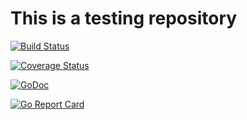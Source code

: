 # This is a testing repository

[![Build Status](https://travis-ci.com/damienstamates/traverser.svg?branch=master)](https://travis-ci.com/damienstamates/traverser)

[![Coverage Status](https://coveralls.io/repos/github/damienstamates/traverser/badge.svg?branch=master)](https://coveralls.io/github/damienstamates/traverser?branch=master)

[![GoDoc](https://img.shields.io/badge/godoc-reference-blue.svg)](https://godoc.org/github.com/damienstamates/traverser)

[![Go Report Card](https://goreportcard.com/badge/github.com/damienstamates/traverser)](https://goreportcard.com/report/github.com/damienstamates/traverser)